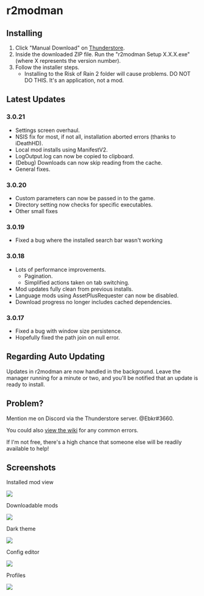 # r2modman

## Installing
1. Click "Manual Download" on [Thunderstore](https://thunderstore.io/package/ebkr/r2modman/).
2. Inside the downloaded ZIP file. Run the "r2modman Setup X.X.X.exe" (where X represents the version number).
3. Follow the installer steps.
    - Installing to the Risk of Rain 2 folder will cause problems. DO NOT DO THIS. It's an application, not a mod.

## Latest Updates
### 3.0.21
- Settings screen overhaul.
- NSIS fix for most, if not all, installation aborted errors (thanks to iDeathHD).
- Local mod installs using ManifestV2.
- LogOutput.log can now be copied to clipboard.
- (Debug) Downloads can now skip reading from the cache.
- General fixes.

### 3.0.20
- Custom parameters can now be passed in to the game.
- Directory setting now checks for specific executables.
- Other small fixes


### 3.0.19
- Fixed a bug where the installed search bar wasn't working

### 3.0.18
- Lots of performance improvements.
    - Pagination.
    - Simplified actions taken on tab switching.
- Mod updates fully clean from previous installs.
- Language mods using AssetPlusRequester can now be disabled.
- Download progress no longer includes cached dependencies.

### 3.0.17
- Fixed a bug with window size persistence.
- Hopefully fixed the path join on null error.

## Regarding Auto Updating
Updates in r2modman are now handled in the background. Leave the manager running for a minute or two, and you'll be notified that an update is ready to install.

## Problem?
Mention me on Discord via the Thunderstore server. @Ebkr#3660.

You could also [view the wiki](https://github.com/ebkr/r2modmanPlus/wiki) for any common errors.

If I'm not free, there's a high chance that someone else will be readily available to help!

## Screenshots

Installed mod view

![](https://i.imgur.com/XNVQBuQ.png)

Downloadable mods

![](https://i.imgur.com/Do6Awz0.png)

Dark theme

![](https://i.imgur.com/szsyGWB.png)

Config editor

![](https://i.imgur.com/mkO4Q4H.png)

Profiles

![](https://i.imgur.com/HtWQIWZ.png)
